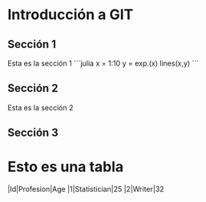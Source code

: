 # Introducción a GIT
## Sección 1
Esta es la sección 1
´´´julia
x = 1:10
y = exp.(x)
lines(x,y)
´´´
## Sección 2
Esta es la sección 2

## Sección 3
# Esto es una tabla
|Id|Profesion|Age
|1|Statistician|25
|2|Writer|32
